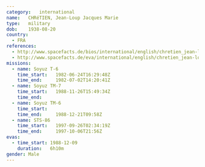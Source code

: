 ```yaml
---
category:	international
name:	CHRéTIEN, Jean-Loup Jacques Marie
type:	military
dob:	1938-08-20
country:
  - FRA
references:
  - http://www.spacefacts.de/bios/international/english/chretien_jean-loup.htm
  - http://www.spacefacts.de/eva/international/english/chretien_jean-loup.htm
missions:
  - name: Soyuz T-6
    time_start:   1982-06-24T16:29:48Z
    time_end:     1982-07-02T14:20:41Z
  - name: Soyuz TM-7
    time_start:   1988-11-26T15:49:34Z
    time_end:     
  - name: Soyuz TM-6
    time_start:   
    time_end:     1988-12-21T09:58Z
  - name: STS-86
    time_start:   1997-09-26T02:34:19Z
    time_end:     1997-10-06T21:56Z
evas:
  - time_start: 1988-12-09
    duration:   6h10m
gender:	Male
---
```

